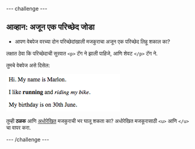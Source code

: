 --- challenge ---

## आव्हान: अजून एक परिच्छेद जोडा

- आपण वेबपेज वरच्या दोन परिच्छेदांखाली मजकुराचा अजून एक परिच्छेद लिहू शकाल का?

लक्षात ठेवा कि परिच्छेदाची सुरवात `<p>` टॅग ने झाली पाहिजे, आणि शेवट `</p>` टॅग ने.

तुमचे वेबपेज असे दिसेल:

![screenshot](images/birthday-paragraph.png)

तुम्ही **ठळक** आणि <u>अधोरेखित</u> मजकुराची भर घालू शकता का? अधोरेखित मजकूरासाठी `<u>` आणि `</u>` चा वापर करा.

--- /challenge ---